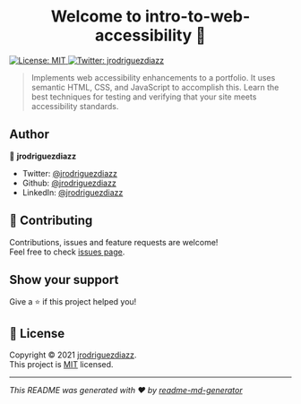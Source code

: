 <h1 align="center">Welcome to intro-to-web-accessibility 👋</h1>
<p>
  <a href="https://github.com/jrodriguezdiazz/intro-to-web-accessibility/blob/main/LICENSE" target="_blank">
    <img alt="License: MIT" src="https://img.shields.io/badge/License-MIT-yellow.svg" />
  </a>
  <a href="https://twitter.com/jrodriguezdiazz" target="_blank">
    <img alt="Twitter: jrodriguezdiazz" src="https://img.shields.io/twitter/follow/jrodriguezdiazz.svg?style=social" />
  </a>
</p>

> Implements web accessibility enhancements to a portfolio. It uses semantic HTML, CSS, and JavaScript to accomplish this. Learn the best techniques for testing and verifying that your site meets accessibility standards.

## Author

👤 **jrodriguezdiazz**

* Twitter: [@jrodriguezdiazz](https://twitter.com/jrodriguezdiazz)
* Github: [@jrodriguezdiazz](https://github.com/jrodriguezdiazz)
* LinkedIn: [@jrodriguezdiazz](https://linkedin.com/in/jrodriguezdiazz)

## 🤝 Contributing

Contributions, issues and feature requests are welcome!<br />Feel free to check [issues page](https://github.com/jrodriguezdiazz/intro-to-web-accessibility/issues/new).

## Show your support

Give a ⭐️ if this project helped you!

## 📝 License

Copyright © 2021 [jrodriguezdiazz](https://github.com/jrodriguezdiazz).<br />
This project is [MIT](https://github.com/jrodriguezdiazz/intro-to-web-accessibility/blob/main/LICENSE) licensed.

***
_This README was generated with ❤️ by [readme-md-generator](https://github.com/kefranabg/readme-md-generator)_
